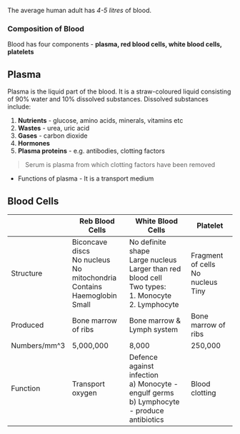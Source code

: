 The average human adult has *4-5 litres* of blood.
### Composition of Blood
Blood has four components - **plasma, red blood cells, white blood cells, platelets**

 Plasma
---
Plasma is the liquid part of the blood. It is a straw-coloured liquid consisting of 90% water and 10% dissolved substances. Dissolved substances include:
1. **Nutrients** - glucose, amino acids, minerals, vitamins etc
2. **Wastes** - urea, uric acid
3. **Gases** - carbon dioxide
4. **Hormones** 
5. **Plasma proteins** - e.g. antibodies, clotting factors
> Serum is plasma from which clotting factors have been removed
- Functions of plasma - It is a transport medium

 Blood Cells
 --- 

|              | Reb Blood Cells                                                                   | White Blood Cells                                                                                              | Platelet                                |
| ------------ | --------------------------------------------------------------------------------- | -------------------------------------------------------------------------------------------------------------- | --------------------------------------- |
| Structure    | Biconcave discs<br>No nucleus<br>No mitochondria<br>Contains Haemoglobin<br>Small | No definite shape<br>Large nucleus<br>Larger than red blood cell<br>Two types:<br>1. Monocyte<br>2. Lymphocyte | Fragment of cells<br>No nucleus<br>Tiny |
| Produced     | Bone marrow of ribs                                                               | Bone marrow & Lymph system                                                                                     | Bone marrow of ribs                     |
| Numbers/mm^3 | 5,000,000                                                                         | 8,000                                                                                                          | 250,000                                 |
| Function     | Transport oxygen                                                                  | Defence against infection<br>a) Monocyte - engulf germs<br>b) Lymphocyte - produce antibiotics                 | Blood clotting                          |

